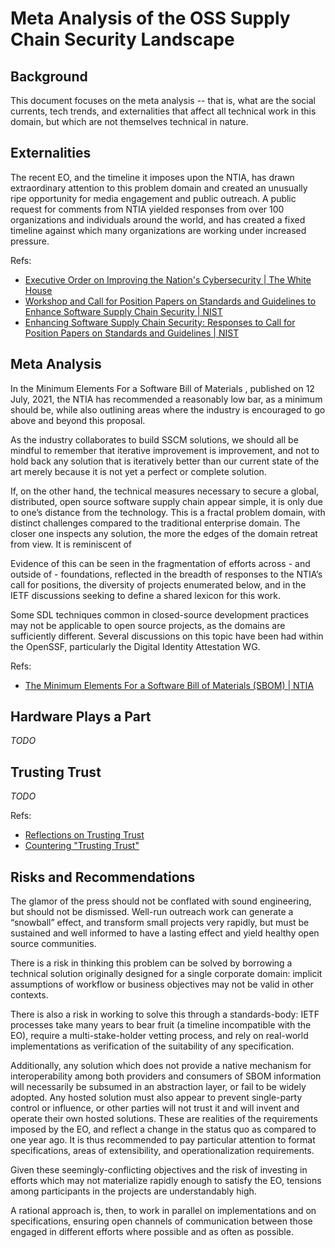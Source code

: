 Meta Analysis of the OSS Supply Chain Security Landscape
===

Background
---

This document focuses on the meta analysis -- that is, what are the social currents, tech trends, and externalities that affect all technical work in this domain, but which are not themselves technical in nature.

Externalities
---

The recent EO, and the timeline it imposes upon the NTIA, has drawn extraordinary attention to this problem domain and created an unusually ripe opportunity for media engagement and public outreach. A public request for comments from NTIA yielded responses from over 100 organizations and individuals around the world, and has created a fixed timeline against which many organizations are working under increased pressure.

Refs:

- [Executive Order on Improving the Nation's Cybersecurity | The White House](https://www.whitehouse.gov/briefing-room/presidential-actions/2021/05/12/executive-order-on-improving-the-nations-cybersecurity/)
- [Workshop and Call for Position Papers on Standards and Guidelines to Enhance Software Supply Chain Security | NIST](https://www.nist.gov/itl/executive-order-improving-nations-cybersecurity/workshop-and-call-position-papers)
- [Enhancing Software Supply Chain Security: Responses to Call for Position Papers on Standards and Guidelines | NIST](https://www.nist.gov/itl/executive-order-improving-nations-cybersecurity/enhancing-software-supply-chain-security)

Meta Analysis
---

In the Minimum Elements For a Software Bill of Materials , published on 12 July, 2021, the NTIA has recommended a reasonably low bar, as a minimum should be, while also outlining areas where the industry is encouraged to go above and beyond this proposal.

As the industry collaborates to build SSCM solutions, we should all be mindful to remember that iterative improvement is improvement, and not to hold back any solution that is iteratively better than our current state of the art merely because it is not yet a perfect or complete solution.

If, on the other hand, the technical measures necessary to secure a global, distributed, open source software supply chain appear simple, it is only due to one’s distance from the technology. This is a fractal problem domain, with distinct challenges compared to the traditional enterprise domain. The closer one inspects any solution, the more the edges of the domain retreat from view. It is reminiscent of 

Evidence of this can be seen in the fragmentation of efforts across - and outside of - foundations, reflected in the breadth of responses to the NTIA’s call for positions, the diversity of projects enumerated below, and in the IETF discussions seeking to define a shared lexicon for this work.

Some SDL techniques common in closed-source development practices may not be applicable to open source projects, as the domains are sufficiently different. Several discussions on this topic have been had within the OpenSSF, particularly the Digital Identity Attestation WG.

Refs:

- [The Minimum Elements For a Software Bill of Materials (SBOM) | NTIA](https://www.ntia.doc.gov/files/ntia/publications/sbom_minimum_elements_report.pdf)

Hardware Plays a Part
---

*TODO*

Trusting Trust
---

*TODO*

Refs:

- [Reflections on Trusting Trust](https://users.ece.cmu.edu/~ganger/712.fall02/papers/p761-thompson.pdf)
- [Countering "Trusting Trust"](https://www.schneier.com/blog/archives/2006/01/countering_trus.html)

Risks and Recommendations
---

The glamor of the press should not be conflated with sound engineering, but should not be dismissed. Well-run outreach work can generate a “snowball” effect, and transform small projects very rapidly, but must be sustained and well informed to have a lasting effect and yield healthy open source communities.

There is a risk in thinking this problem can be solved by borrowing a technical solution originally designed for a single corporate domain: implicit assumptions of workflow or business objectives may not be valid in other contexts.

There is also a risk in working to solve this through a standards-body: IETF processes take many years to bear fruit (a timeline incompatible with the EO), require a multi-stake-holder vetting process, and rely on real-world implementations as verification of the suitability of any specification.

Additionally, any solution which does not provide a native mechanism for interoperability among both providers and consumers of SBOM information will necessarily be subsumed in an abstraction layer, or fail to be widely adopted. Any hosted solution must also appear to prevent single-party control or influence, or other parties will not trust it and will invent and operate their own hosted solutions. These are realities of the requirements imposed by the EO, and reflect a change in the status quo as compared to one year ago. It is thus recommended to pay particular attention to format specifications, areas of extensibility, and operationalization requirements.

Given these seemingly-conflicting objectives and the risk of investing in efforts which may not materialize rapidly enough to satisfy the EO, tensions among participants in the projects are understandably high.

A rational approach is, then, to work in parallel on implementations and on specifications, ensuring open channels of communication between those engaged in different efforts where possible and as often as possible.

